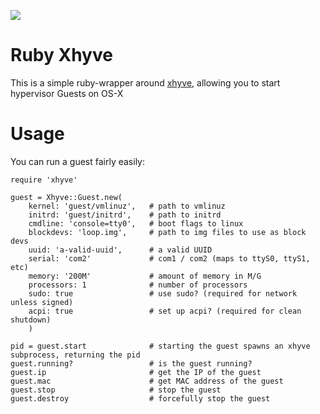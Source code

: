 ![](https://travis-ci.org/dalehamel/xhyve-ruby.svg)

# Ruby Xhyve

This is a simple ruby-wrapper around [xhyve](https://github.com/mist64/xhyve), allowing you to start hypervisor Guests on OS-X

# Usage

You can run a guest fairly easily:

```
require 'xhyve'

guest = Xhyve::Guest.new(
    kernel: 'guest/vmlinuz',   # path to vmlinuz
    initrd: 'guest/initrd',    # path to initrd
    cmdline: 'console=tty0',   # boot flags to linux
    blockdevs: 'loop.img',     # path to img files to use as block devs
    uuid: 'a-valid-uuid',      # a valid UUID
    serial: 'com2'             # com1 / com2 (maps to ttyS0, ttyS1, etc)
    memory: '200M'             # amount of memory in M/G
    processors: 1              # number of processors
    sudo: true                 # use sudo? (required for network unless signed)
    acpi: true                 # set up acpi? (required for clean shutdown)
    )

pid = guest.start              # starting the guest spawns an xhyve subprocess, returning the pid
guest.running?                 # is the guest running?
guest.ip                       # get the IP of the guest
guest.mac                      # get MAC address of the guest
guest.stop                     # stop the guest
guest.destroy                  # forcefully stop the guest
```
